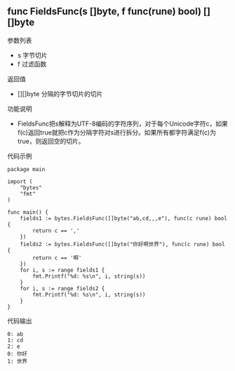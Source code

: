 ## func FieldsFunc(s []byte, f func(rune) bool) [][]byte

参数列表

- s 字节切片
- f 过滤函数

返回值

- [][]byte 分隔的字节切片的切片

功能说明

- FieldsFunc把s解释为UTF-8编码的字符序列，对于每个Unicode字符c，如果f(c)返回true就把c作为分隔字符对s进行拆分。如果所有都字符满足f(c)为true，则返回空的切片。

代码示例

	package main
	
	import (
		"bytes"
		"fmt"
	)
	
	func main() {
		fields1 := bytes.FieldsFunc([]byte("ab,cd,,,e"), func(c rune) bool {
			return c == ','
		})
		fields2 := bytes.FieldsFunc([]byte("你好啊世界"), func(c rune) bool {
			return c == '啊'
		})
		for i, s := range fields1 {
			fmt.Printf("%d: %s\n", i, string(s))
		}
		for i, s := range fields2 {
			fmt.Printf("%d: %s\n", i, string(s))
		}
	}

代码输出

	0: ab
	1: cd
	2: e
	0: 你好
	1: 世界
